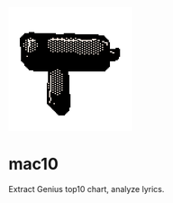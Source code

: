 
![](https://github.com/calvinmorett/img/blob/main/mac10.gif)
# mac10
Extract Genius top10 chart, analyze lyrics.
